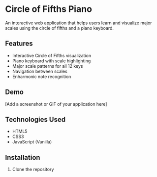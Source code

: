 # Circle of Fifths Piano

An interactive web application that helps users learn and visualize major scales using the circle of fifths and a piano keyboard.

## Features
- Interactive Circle of Fifths visualization
- Piano keyboard with scale highlighting
- Major scale patterns for all 12 keys
- Navigation between scales
- Enharmonic note recognition

## Demo
[Add a screenshot or GIF of your application here]

## Technologies Used
- HTML5
- CSS3
- JavaScript (Vanilla)

## Installation
1. Clone the repository
